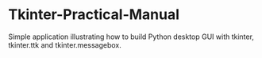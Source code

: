 # Tkinter-Practical-Manual
Simple application illustrating how to build Python desktop GUI with tkinter, tkinter.ttk and tkinter.messagebox. 
